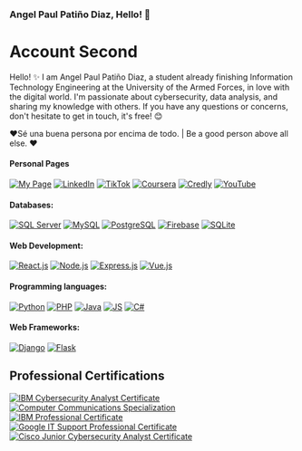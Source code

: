 ### Angel Paul Patiño Diaz, Hello! 👋
# Account Second


<!--
**Anyel-ec/Anyel-ec** is a ✨ _special_ ✨ repository because its `README.md` (this file) appears on your GitHub profile.

Here are some ideas to get you started:

- 🔭 I'm currently working on...
- 🌱 I'm currently learning...
- 👯 I'm looking to collaborate on...
- 🤔 I'm looking for help with...
- 💬Ask me about...
- 📫How to reach me: ...
- 😄 Pronouns: ...
- ⚡ Fun fact: ...
-->
<!--![Profile Picture](https://res.cloudinary.com/dmkvix7ds/image/upload/v1680412806/maxresdefault_mnjyjk.jpg)-->

Hello! ✨ I am Angel Paul Patiño Diaz, a student already finishing Information Technology Engineering at the University of the Armed Forces, in love with the digital world. I'm passionate about cybersecurity, data analysis, and sharing my knowledge with others. If you have any questions or concerns, don't hesitate to get in touch, it's free! 😊

❤️Sé una buena persona por encima de todo. | Be a good person above all else.  ❤️

<!--
Hello! ✨ I am Angel Paul Patiño Diaz, an Information Technology Engineering student with experience in both the development of front-end and back-end technologies. I am committed to progress in all aspects of my life and always being looking for new opportunities to grow professionally. As a born entrepreneur, I am constantly learning and updating myself on the latest trends and technologies.


I am self-taught and I love facing new challenges. I consider myself adaptable and comfortable working in a wide variety of environments. My goal is to develop innovative, high-quality solutions that meet the needs of my clients and end users. -->

#### Personal Pages
[![My Page](https://img.shields.io/badge/Página%20Web-ffffff?style=for-the-badge&logo=google-chrome&logoColor=FFCA28&labelColor=ffffff)](https://anyel.top/)
[![LinkedIn](https://img.shields.io/badge/LinkedIn-ffffff?style=for-the-badge&logo=linkedin&logoColor=0A66C2&labelColor=ffffff)](https://www.linkedin.com)
[![TikTok](https://img.shields.io/badge/TikTok-ffffff?style=for-the-badge&logo=tiktok&logoColor=f24c0a&labelColor=ffffff)](https://www.tiktok.com/@anyel.ec)
[![Coursera](https://img.shields.io/badge/Coursera-ffffff?style=for-the-badge&logo=coursera&logoColor=0056D2&labelColor=ffffff)](https://www.coursera.org/user/a191f2c7d82b1aa0cb1a5399f50780ff)
[![Credly](https://img.shields.io/badge/Credly-ffffff?style=for-the-badge&logo=credly&logoColor=2F87CE&labelColor=ffffff)](https://www.credly.com/users/anyel-ec/badges)
[![YouTube](https://img.shields.io/badge/YouTube-ffffff?style=for-the-badge&logo=youtube&logoColor=FF0000&labelColor=ffffff)](https://www.youtube.com/channel/UC7In8IjfwKn-PUMYaC0NtUg)

#### Databases:
[![SQL Server](https://img.shields.io/badge/SQL_Server-ffffff?style=for-the-badge&logo=microsoftsqlserver&logoColor=dd3f00&labelColor=ffffff)]()
[![MySQL](https://img.shields.io/badge/MySQL-ffffff?style=for-the-badge&logo=mysql&logoColor=4479A1&labelColor=ffffff)]()
[![PostgreSQL](https://img.shields.io/badge/PostgreSQL-ffffff?style=for-the-badge&logo=postgresql&logoColor=336791&labelColor=ffffff)]()
[![Firebase](https://img.shields.io/badge/Firebase-ffffff?style=for-the-badge&logo=firebase&logoColor=FFCA28&labelColor=ffffff)]()
[![SQLite](https://img.shields.io/badge/SQLite-ffffff?style=for-the-badge&logo=sqlite&logoColor=003B57&labelColor=ffffff)]()


#### Web Development:
[![React.js](https://img.shields.io/badge/React.js-ffffff?style=for-the-badge&logo=react&logoColor=61DAFB&labelColor=ffffff)](https://www.credly.com/badges/0f0f0b43-67c7-4ec5-b7f2-abf447fb75fb)
[![Node.js](https://img.shields.io/badge/Node.js-ffffff?style=for-the-badge&logo=node.js&logoColor=339933&labelColor=ffffff)]()
[![Express.js](https://img.shields.io/badge/Express.js-ffffff?style=for-the-badge&logo=express&logoColor=white&labelColor=ffffff)]()
[![Vue.js](https://img.shields.io/badge/Vue.js-ffffff?style=for-the-badge&logo=vue.js&logoColor=4FC08D&labelColor=ffffff)]()

#### Programming languages:
[![Python](https://img.shields.io/badge/Python-ffffff?style=for-the-badge&logo=python&logoColor=3776AB&labelColor=ffffff)]()
[![PHP](https://img.shields.io/badge/PHP-ffffff?style=for-the-badge&logo=php&logoColor=777BB4&labelColor=ffffff)]()
[![Java](https://img.shields.io/badge/Java-ffffff?style=for-the-badge&logo=java&logoColor=007396&labelColor=ffffff)]()
[![JS](https://img.shields.io/badge/JS-ffffff?style=for-the-badge&logo=javascript&logoColor=F7DF1E&labelColor=ffffff)]()
[![C#](https://img.shields.io/badge/C%23-ffffff?style=for-the-badge&logo=c-sharp&logoColor=a31dd6&labelColor=ffffff)]()

#### Web Frameworks:
[![Django](https://img.shields.io/badge/Django-ffffff?style=for-the-badge&logo=django&logoColor=212121&labelColor=ffffff)]()
[![Flask](https://img.shields.io/badge/Flask-ffffff?style=for-the-badge&logo=flask&logoColor=212121&labelColor=ffffff)]()

## Professional Certifications 
[![IBM Cybersecurity Analyst Certificate](https://img.shields.io/badge/IBM_Cybersecurity_Analyst_Certificate-ffffff?style=for-the-badge&logo=ibm&logoColor=212121&labelColor=ffffff)](https://www.coursera.org/account/accomplishments/professional-cert/7C5SZD9DCFCY)  
[![Computer Communications Specialization](https://img.shields.io/badge/Computer_Communications_Specialization-ffffff?style=for-the-badge&logo=coursera&logoColor=212121&labelColor=ffffff)](https://www.coursera.org/account/accomplishments/specialization/7J9A5T4RUA3G)  
[![IBM Professional Certificate](https://img.shields.io/badge/IBM_Data_Analyst_Professional_Certificate-ffffff?style=for-the-badge&logo=ibm&logoColor=212121&labelColor=ffffff)](https://coursera.org/share/a36e6952e69bab2b0c7b709d72754521)  
[![Google IT Support Professional Certificate](https://img.shields.io/badge/Google_IT_Support_Professional_Certificate-ffffff?style=for-the-badge&logo=google&logoColor=212121&labelColor=ffffff)](https://coursera.org/verify/professional-cert/6EAJ2NLGH5Y3)  
[![Cisco Junior Cybersecurity Analyst Certificate](https://img.shields.io/badge/Cisco_Junior_Cybersecurity_Analyst_Certificate-ffffff?style=for-the-badge&logo=cisco&logoColor=212121&labelColor=ffffff)](https://www.credly.com/badges/c0e93741-8463-4e34-b085-c66135b13b4a/public_url)

